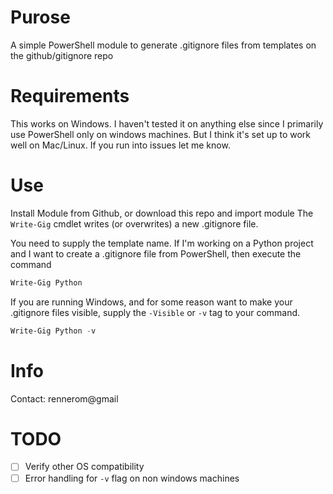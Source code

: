 # Purose
A simple PowerShell module to generate .gitignore files from templates on the github/gitignore repo

# Requirements
This works on Windows. I haven't tested it on anything else since I primarily use PowerShell only on windows machines. But I think it's set up to work well on Mac/Linux. If you run into issues let me know.

# Use
Install Module from Github, or download this repo and import module
The `Write-Gig` cmdlet writes (or overwrites) a new .gitignore file. 

You need to supply the template name. If I'm working on a Python project and I want to create a .gitignore file from PowerShell, then execute the command
```PowerShell
Write-Gig Python
```

If you are running Windows, and for some reason want to make your .gitignore files visible, supply the `-Visible` or `-v` tag to your command. 
```PowerShell
Write-Gig Python -v
```
# Info
Contact: rennerom@gmail

# TODO
- [ ] Verify other OS compatibility
- [ ] Error handling for `-v` flag on non windows machines

